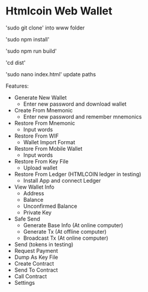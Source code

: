 # Htmlcoin Web Wallet

'sudo git clone' into www folder 

'sudo npm install'

'sudo npm run build'

'cd dist'

'sudo nano index.html' update paths


Features: 
- Generate New Wallet
    - Enter new password and download wallet
- Create From Mnemonic
    - Enter new password and remember mnemonics
- Restore From Mnemonic
    - Input words
- Restore From WIF
    - Wallet Import Format
- Restore From Mobile Wallet
    - Input words
- Restore From Key File
    - Upload wallet
- Restore From Ledger (HTMLCOIN ledger in testing)
    - Install App and connect Ledger
- View Wallet Info
    - Address
    - Balance
    - Unconfirmed Balance
    - Private Key 
- Safe Send
    - Generate Base Info (At online computer)
    - Generate Tx (At offline computer)
    - Broadcast Tx (At online computer)
- Send (tokens in testing)
- Request Payment
- Dump As Key File
- Create Contract
- Send To Contract
- Call Contract
- Settings
